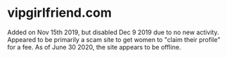 # vipgirlfriend.com

Added on Nov 15th 2019, but disabled Dec 9 2019 due to no new activity. Appeared to be primarily a scam site to get women to "claim their profile" for a fee. As of June 30 2020, the site appears to be offline.
